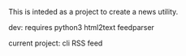 This is inteded as a project to create a news utility.

dev:
    requires python3
                html2text
                feedparser

current project: cli RSS feed
